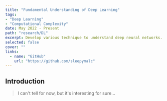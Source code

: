 ```yaml
---
title: "Fundamental Understanding of Deep Learning"
tags:
- "Deep Learning"
- "Computational Complexity"
date: May 2022 - Present
path: "research/DL"
excerpt: Develop various technique to understand deep neural networks.
selected: false
cover: ""
links:
  - name: "GitHub"
    url: "https://github.com/sleepymalc"
---
```


## Introduction

> I can't tell for now, but it's interesting for sure...
